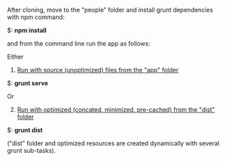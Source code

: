 After cloning, move to the "people" folder and install grunt dependencies with npm command:

$: <b>npm install</b>

and from the command line run the app as follows: 

Either

1. <u>Run with source (unoptimized) files from the "app" folder</u>

$: <b>grunt serve</b>


Or


2. <u>Run with optimized (concated, minimized, pre-cached) from the "dist" folder</u>

$: <b>grunt dist</b>           


("dist" folder and optimized resources are created dynamically with several grunt sub-tasks).
